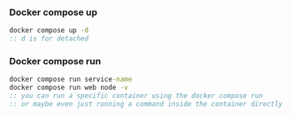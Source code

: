 ### Docker compose up
```cmd
docker compose up -d 
:: d is for detached
```

### Docker compose run
```cmd
docker compose run service-name
docker compose run web node -v
:: you can run a specific container using the docker compose run
:: or maybe even just running a command inside the container directly
```
